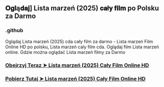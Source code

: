 ## 𝐎𝐠𝐥ą𝐝𝐚𝐣] Lista marzeń (2025) 𝐜𝐚ł𝐲 𝐟𝐢𝐥𝐦 po Polsku za Darmo

### .github

Oglądaj Lista marzeń (2025) cda cały film za darmo - Lista marzeń Film Online HD po polsku, Lista marzeń caly film cda. Oglądaj film Lista marzeń online. Gdzie można oglądać Lista marzeń filmy za Darmo

### [Obejrzyj Teraz ➤ Lista marzeń (2025) Cały Film Online HD](https://watching4khdmovies.blogspot.com/2025/04/lista-marzen.html)

### [Pobierz Tutaj ➤ Lista marzeń (2025) Cały Film Online HD](https://watching4khdmovies.blogspot.com/2025/04/lista-marzen.html)
